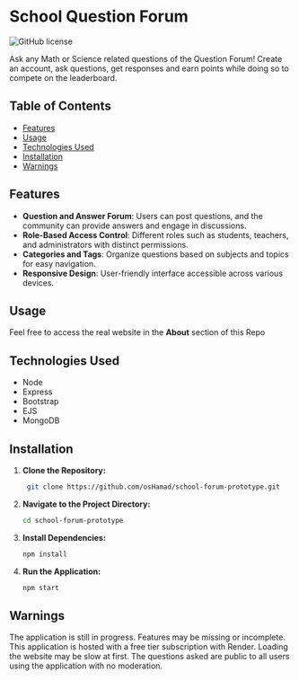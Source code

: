 # School Question Forum
![GitHub license](https://img.shields.io/badge/license-MIT-blue.svg)

Ask any Math or Science related questions of the Question Forum! Create an account, ask questions, get responses and earn points while doing so to compete on the leaderboard.

## Table of Contents

- [Features](#features)
- [Usage](#usage)
- [Technologies Used](#technologiesused)
- [Installation](#installation)
- [Warnings](#warnings)

## Features

- **Question and Answer Forum**: Users can post questions, and the community can provide answers and engage in discussions.
- **Role-Based Access Control**: Different roles such as students, teachers, and administrators with distinct permissions.
- **Categories and Tags**: Organize questions based on subjects and topics for easy navigation.
- **Responsive Design**: User-friendly interface accessible across various devices.

## Usage

Feel free to access the real website in the **About** section of this Repo


## Technologies Used
- Node
- Express
- Bootstrap
- EJS
- MongoDB

## Installation

1. **Clone the Repository:**
   ```bash
    git clone https://github.com/osHamad/school-forum-prototype.git

2. **Navigate to the Project Directory:**
   ```bash
   cd school-forum-prototype
   
3. **Install Dependencies:**
   ```bash
   npm install
   
4. **Run the Application:**
   ```bash
   npm start

## Warnings

The application is still in progress. Features may be missing or incomplete.
This application is hosted with a free tier subscription with Render. Loading the website may be slow at first.
The questions asked are public to all users using the application with no moderation.
